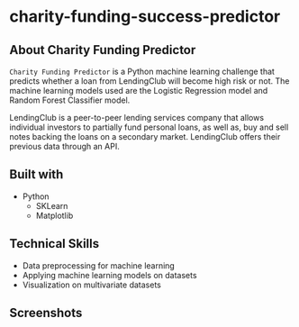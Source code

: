 # charity-funding-success-predictor
## About Charity Funding Predictor

`Charity Funding Predictor` is a Python machine learning challenge that predicts whether a loan from LendingClub will become high risk or not. The machine learning models used are the Logistic Regression model and Random Forest Classifier model.

LendingClub is a peer-to-peer lending services company that allows individual investors to partially fund personal loans, as well as, buy and sell notes backing the loans on a secondary market. LendingClub offers their previous data through an API.

## Built with
- Python
    - SKLearn
    - Matplotlib

## Technical Skills
- Data preprocessing for machine learning
- Applying machine learning models on datasets
- Visualization on multivariate datasets

## Screenshots